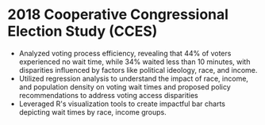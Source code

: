 # 2018 Cooperative Congressional Election Study (CCES)
- Analyzed voting process efficiency, revealing that 44% of voters experienced no wait time, while 34% waited less than 10 minutes, with disparities influenced by factors like political ideology, race, and income.
- Utilized regression analysis to understand the impact of race, income, and population density on voting wait times and proposed policy recommendations to address voting access disparities
- Leveraged R's visualization tools to create impactful bar charts depicting wait times by race, income groups.
